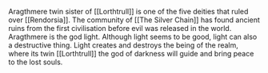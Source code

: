 Aragthmere twin sister of [[Lorthtrull]] is one of the five deities that ruled over [[Rendorsia]]. The community of [[The Silver Chain]] has found ancient ruins from the first civilisation before evil was released in the world. Aragthmere is the god light. Although light seems to be good, light can also a destructive thing. Light creates and destroys the being of the realm, where its twin [[Lorthtrull]] the god of darkness will guide and bring peace to the lost souls.  
